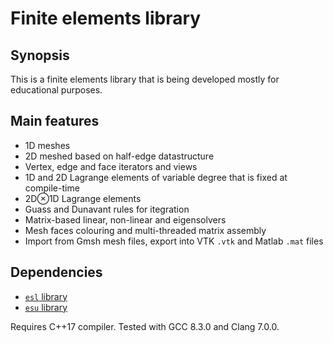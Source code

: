 # Finite elements library

## Synopsis

This is a finite elements library that is being developed mostly for educational purposes.

## Main features

* 1D meshes
* 2D meshed based on half-edge datastructure
* Vertex, edge and face iterators and views
* 1D and 2D Lagrange elements of variable degree that is fixed at compile-time
* 2D&otimes;1D Lagrange elements
* Guass and Dunavant rules for itegration
* Matrix-based linear, non-linear and eigensolvers
* Mesh faces colouring and multi-threaded matrix assembly
* Import from Gmsh mesh files, export into VTK `.vtk` and Matlab `.mat` files

## Dependencies

* [`esl` library](https://github.com/eugnsp/esl)
* [`esu` library](https://github.com/eugnsp/esu)

Requires C++17 compiler. Tested with GCC 8.3.0 and Clang 7.0.0.
